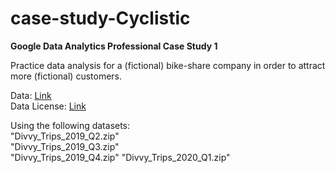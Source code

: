# case-study-Cyclistic
**Google Data Analytics Professional Case Study 1**

Practice data analysis for a (fictional) bike-share company in order to attract more (fictional) customers.

Data: [Link](https://divvy-tripdata.s3.amazonaws.com/index.html)  
Data License: [Link](https://divvybikes.com/data-license-agreement)  

Using the following datasets:  
"Divvy_Trips_2019_Q2.zip"  
"Divvy_Trips_2019_Q3.zip"  
"Divvy_Trips_2019_Q4.zip"
"Divvy_Trips_2020_Q1.zip" 

